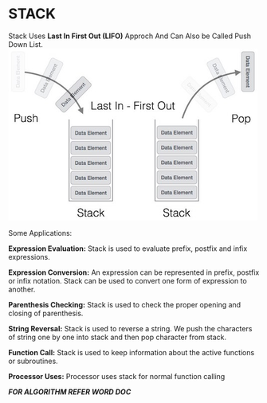 # STACK
Stack Uses **Last In First Out (LIFO)** Approch And Can Also be Called Push Down List.
![](Image/Stacks.jpg)

Some Applications:

**Expression Evaluation:**
Stack is used to evaluate prefix, postfix and infix expressions.

**Expression Conversion:**
An expression can be represented in prefix, postfix or infix notation. Stack can be used to convert one form of expression to another.

**Parenthesis Checking:**
Stack is used to check the proper opening and closing of parenthesis.

**String Reversal:**
Stack is used to reverse a string. We push the characters of string one by one into stack and then pop character from stack.

**Function Call:**
Stack is used to keep information about the active functions or subroutines.

**Processor Uses:**
Processor uses stack for normal function calling


***FOR ALGORITHM REFER WORD DOC***
